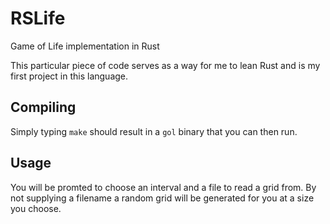 # RSLife
Game of Life implementation in Rust

This particular piece of code serves as a way for me to lean Rust and is my
first project in this language.

## Compiling
Simply typing `make` should result in a `gol` binary that you can then run.

## Usage
You will be promted to choose an interval and a file to read a grid from. By
not supplying a filename a random grid will be generated for you at a size you
choose.

